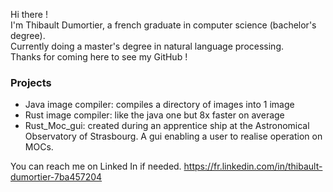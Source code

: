 Hi there ! <br/>
I'm Thibault Dumortier, a french graduate in computer science (bachelor's degree). <br/>
Currently doing a master's degree in natural language processing. <br/>
Thanks for coming here to see my GitHub !

### Projects
- Java image compiler: compiles a directory of images into 1 image
- Rust image compiler: like the java one but 8x faster on average
- Rust_Moc_gui: created during an apprentice ship at the Astronomical Observatory of Strasbourg. A gui enabling a user to realise operation on MOCs.

You can reach me on Linked In if needed.
https://fr.linkedin.com/in/thibault-dumortier-7ba457204
